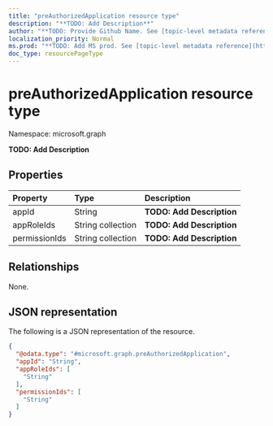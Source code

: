 ```yaml
---
title: "preAuthorizedApplication resource type"
description: "**TODO: Add Description**"
author: "**TODO: Provide Github Name. See [topic-level metadata reference](https://msgo.azurewebsites.net/add/document/guidelines/metadata.html#topic-level-metadata)**"
localization_priority: Normal
ms.prod: "**TODO: Add MS prod. See [topic-level metadata reference](https://msgo.azurewebsites.net/add/document/guidelines/metadata.html#topic-level-metadata)**"
doc_type: resourcePageType
---
```


# preAuthorizedApplication resource type

Namespace: microsoft.graph



**TODO: Add Description**

## Properties
|Property|Type|Description|
|:---|:---|:---|
|appId|String|**TODO: Add Description**|
|appRoleIds|String collection|**TODO: Add Description**|
|permissionIds|String collection|**TODO: Add Description**|

## Relationships
None.

## JSON representation
The following is a JSON representation of the resource.
<!-- {
  "blockType": "resource",
  "@odata.type": "microsoft.graph.preAuthorizedApplication"
}
-->
``` json
{
  "@odata.type": "#microsoft.graph.preAuthorizedApplication",
  "appId": "String",
  "appRoleIds": [
    "String"
  ],
  "permissionIds": [
    "String"
  ]
}
```

